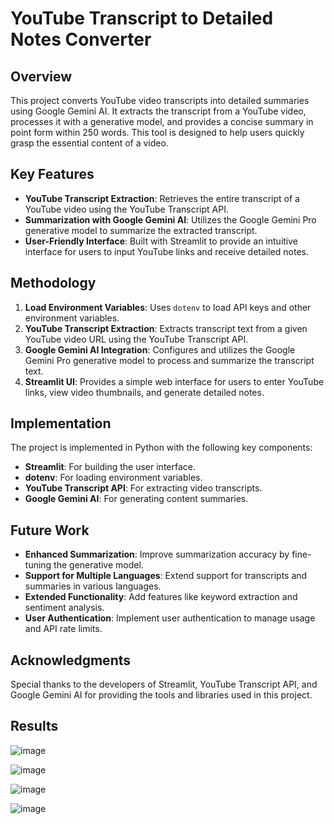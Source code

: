 # YouTube Transcript to Detailed Notes Converter

## Overview

This project converts YouTube video transcripts into detailed summaries using Google Gemini AI. It extracts the transcript from a YouTube video, processes it with a generative model, and provides a concise summary in point form within 250 words. This tool is designed to help users quickly grasp the essential content of a video.

## Key Features

- **YouTube Transcript Extraction**: Retrieves the entire transcript of a YouTube video using the YouTube Transcript API.
- **Summarization with Google Gemini AI**: Utilizes the Google Gemini Pro generative model to summarize the extracted transcript.
- **User-Friendly Interface**: Built with Streamlit to provide an intuitive interface for users to input YouTube links and receive detailed notes.

## Methodology

1. **Load Environment Variables**: Uses `dotenv` to load API keys and other environment variables.
2. **YouTube Transcript Extraction**: Extracts transcript text from a given YouTube video URL using the YouTube Transcript API.
3. **Google Gemini AI Integration**: Configures and utilizes the Google Gemini Pro generative model to process and summarize the transcript text.
4. **Streamlit UI**: Provides a simple web interface for users to enter YouTube links, view video thumbnails, and generate detailed notes.

## Implementation

The project is implemented in Python with the following key components:

- **Streamlit**: For building the user interface.
- **dotenv**: For loading environment variables.
- **YouTube Transcript API**: For extracting video transcripts.
- **Google Gemini AI**: For generating content summaries.


## Future Work

- **Enhanced Summarization**: Improve summarization accuracy by fine-tuning the generative model.
- **Support for Multiple Languages**: Extend support for transcripts and summaries in various languages.
- **Extended Functionality**: Add features like keyword extraction and sentiment analysis.
- **User Authentication**: Implement user authentication to manage usage and API rate limits.

## Acknowledgments

Special thanks to the developers of Streamlit, YouTube Transcript API, and Google Gemini AI for providing the tools and libraries used in this project.

## Results

![image](https://github.com/user-attachments/assets/27e08a5d-1846-4180-8d77-a6b9527827c7)

![image](https://github.com/user-attachments/assets/d16bedef-8260-428e-9b6c-154d496dd9c4)

![image](https://github.com/user-attachments/assets/8ec8e64d-4107-4735-ac61-cd1866a7e23d)

![image](https://github.com/user-attachments/assets/9521aad2-d45e-44dd-971e-a2a474460ae2)



